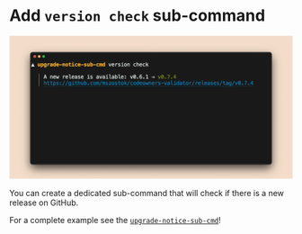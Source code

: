 # Add `version check` sub-command

![](../../assets/examples/screen-upgrade-notice-sub-cmd-version_check.png)

You can create a dedicated sub-command that will check if there is a new release on GitHub.

For a complete example see the [`upgrade-notice-sub-cmd`](https://github.com/mszostok/version/tree/main/example/upgrade-notice-sub-cmd/main.go)!
